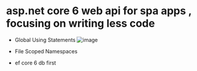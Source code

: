 # asp.net core 6 web api for spa apps , focusing on writing less code
- Global Using Statements
![image](https://user-images.githubusercontent.com/17564001/170567124-148c59cc-84a9-4363-b6a3-0e37a94a8e3f.png)

- File Scoped Namespaces
- ef core 6 db first
